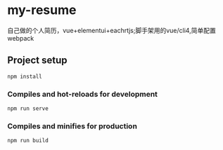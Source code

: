 # my-resume
自己做的个人简历，vue+elementui+eachrtjs;脚手架用的vue/cli4,简单配置webpack


## Project setup
```
npm install
```

### Compiles and hot-reloads for development
```
npm run serve
```

### Compiles and minifies for production
```
npm run build
```
